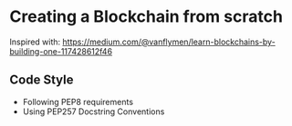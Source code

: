 # Creating a Blockchain from scratch

Inspired with: https://medium.com/@vanflymen/learn-blockchains-by-building-one-117428612f46

## Code Style

- Following PEP8 requirements
- Using PEP257 Docstring Conventions
